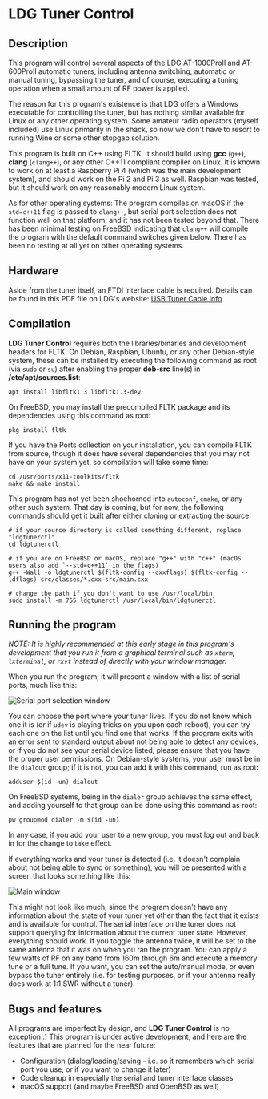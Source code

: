 
# LDG Tuner Control

## Description

This program will control several aspects of the LDG AT-1000ProII and AT-600ProII automatic tuners, including antenna switching, automatic or manual tuning, bypassing the tuner, and of course, executing a tuning operation when a small amount of RF power is applied.

The reason for this program's existence is that LDG offers a Windows executable for controlling the tuner, but has nothing similar available for Linux or any other operating system. Some amateur radio operators (myself included) use Linux primarily in the shack, so now we don't have to resort to running Wine or some other stopgap solution.

This program is built on C++ using FLTK. It should build using **gcc** (`g++`), **clang** (`clang++`), or any other C++11 compliant compiler on Linux. It is known to work on at least a Raspberry Pi 4 (which was the main development system), and should work on the Pi 2 and Pi 3 as well. Raspbian was tested, but it should work on any reasonably modern Linux system.

As for other operating systems: The program compiles on macOS if the `--std=c++11` flag is passed to `clang++`, but serial port selection does not function well on that platform, and it has not been tested beyond that. There has been minimal testing on FreeBSD indicating that `clang++` will compile the program with the default command switches given below. There has been no testing at all yet on other operating systems.

## Hardware

Aside from the tuner itself, an FTDI interface cable is required. Details can be found in this PDF file on LDG's website: [USB Tuner Cable Info](https://ldgelectronics.com/wp-content/uploads/2019/06/USB-Tuner-Cable-Info.pdf)


## Compilation

**LDG Tuner Control** requires both the libraries/binaries and development headers for FLTK. On Debian, Raspbian, Ubuntu, or any other Debian-style system, these can be installed by executing the following command as root (via `sudo` or `su`) after enabling the proper **deb-src** line(s) in **/etc/apt/sources.list**:

    apt install libfltk1.3 libfltk1.3-dev

On FreeBSD, you may install the precompiled FLTK package and its dependencies using this command as root:

    pkg install fltk

If you have the Ports collection on your installation, you can compile FLTK from source, though it does have several dependencies that you may not have on your system yet, so compilation will take some time:

    cd /usr/ports/x11-toolkits/fltk
    make && make install

This program has not yet been shoehorned into `autoconf`, `cmake`, or any other such system. That day is coming, but for now, the following commands should get it built after either cloning or extracting the source:

    # if your source directory is called something different, replace "ldgtunerctl"
    cd ldgtunerctl

    # if you are on FreeBSD or macOS, replace "g++" with "c++" (macOS users also add `--std=c++11` in the flags)
    g++ -Wall -o ldgtunerctl $(fltk-config --cxxflags) $(fltk-config --ldflags) src/classes/*.cxx src/main.cxx

    # change the path if you don't want to use /usr/local/bin
    sudo install -m 755 ldgtunerctl /usr/local/bin/ldgtunerctl

## Running the program

*NOTE: It is highly recommended at this early stage in this program's development that you run it from a graphical terminal such as `xterm`, `lxterminal`, or `rxvt` instead of directly with your window manager.*

When you run the program, it will present a window with a list of serial ports, much like this:

![Serial port selection window](https://k8wu.me/images/ldgtunerctl-serial_port_selection_window.png)

You can choose the port where your tuner lives. If you do not know which one it is (or if `udev` is playing tricks on you upon each reboot), you can try each one on the list until you find one that works. If the program exits with an error sent to standard output about not being able to detect any devices, or if you do not see your serial device listed, please ensure that you have the proper user permissions. On Debian-style systems, your user must be in the `dialout` group; if it is not, you can add it with this command, run as root:

    adduser $(id -un) dialout

On FreeBSD systems, being in the `dialer` group achieves the same effect, and adding yourself to that group can be done using this command as root:

    pw groupmod dialer -m $(id -un)

In any case, if you add your user to a new group, you must log out and back in for the change to take effect.

If everything works and your tuner is detected (i.e. it doesn't complain about not being able to sync or something), you will be presented with a screen that looks something like this:

![Main window](https://k8wu.me/images/ldgtunerctl-main_window.png)

This might not look like much, since the program doesn't have any information about the state of your tuner yet other than the fact that it exists and is available for control. The serial interface on the tuner does not support querying for information about the current tuner state. However, everything should work. If you toggle the antenna twice, it will be set to the same antenna that it was on when you ran the program. You can apply a few watts of RF on any band from 160m through 6m and execute a memory tune or a full tune. If you want, you can set the auto/manual mode, or even bypass the tuner entirely (i.e. for testing purposes, or if your antenna really does work at 1:1 SWR without a tuner).

## Bugs and features

All programs are imperfect by design, and **LDG Tuner Control** is no exception :) This program is under active development, and here are the features that are planned for the near future:
* Configuration (dialog/loading/saving - i.e. so it remembers which serial port you use, or if you want to change it later)
* Code cleanup in especially the serial and tuner interface classes
* macOS support (and maybe FreeBSD and OpenBSD as well)
